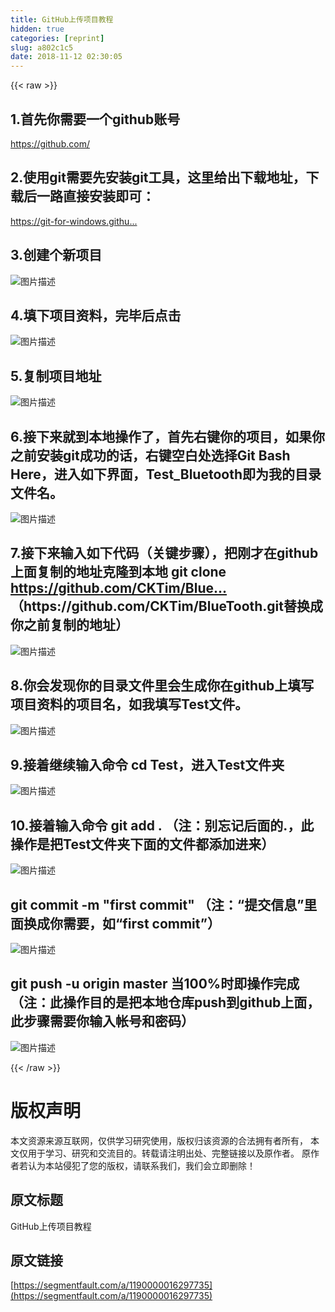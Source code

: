 ```yaml
---
title: GitHub上传项目教程
hidden: true
categories: [reprint]
slug: a802c1c5
date: 2018-11-12 02:30:05
---
```


{{< raw >}}
<h2 id="articleHeader0">1.&#x9996;&#x5148;&#x4F60;&#x9700;&#x8981;&#x4E00;&#x4E2A;github&#x8D26;&#x53F7;</h2><p><a href="https://github.com/" rel="nofollow noreferrer" target="_blank">https://github.com/</a></p><h2 id="articleHeader1">2.&#x4F7F;&#x7528;git&#x9700;&#x8981;&#x5148;&#x5B89;&#x88C5;git&#x5DE5;&#x5177;&#xFF0C;&#x8FD9;&#x91CC;&#x7ED9;&#x51FA;&#x4E0B;&#x8F7D;&#x5730;&#x5740;&#xFF0C;&#x4E0B;&#x8F7D;&#x540E;&#x4E00;&#x8DEF;&#x76F4;&#x63A5;&#x5B89;&#x88C5;&#x5373;&#x53EF;&#xFF1A;</h2><p><a href="https://git-for-windows.github.io/" rel="nofollow noreferrer" target="_blank">https://git-for-windows.githu...</a></p><h2 id="articleHeader2">3.&#x521B;&#x5EFA;&#x4E2A;&#x65B0;&#x9879;&#x76EE;</h2><p><span class="img-wrap"><img data-src="/img/bVbgxNd?w=1142&amp;h=317" src="https://static.alili.tech/img/bVbgxNd?w=1142&amp;h=317" alt="&#x56FE;&#x7247;&#x63CF;&#x8FF0;" title="&#x56FE;&#x7247;&#x63CF;&#x8FF0;" style="cursor:pointer;display:inline"></span></p><h2 id="articleHeader3">4.&#x586B;&#x4E0B;&#x9879;&#x76EE;&#x8D44;&#x6599;&#xFF0C;&#x5B8C;&#x6BD5;&#x540E;&#x70B9;&#x51FB;</h2><p><span class="img-wrap"><img data-src="/img/bVbgxOF?w=1915&amp;h=889" src="https://static.alili.tech/img/bVbgxOF?w=1915&amp;h=889" alt="&#x56FE;&#x7247;&#x63CF;&#x8FF0;" title="&#x56FE;&#x7247;&#x63CF;&#x8FF0;" style="cursor:pointer;display:inline"></span></p><h2 id="articleHeader4">5.&#x590D;&#x5236;&#x9879;&#x76EE;&#x5730;&#x5740;</h2><p><span class="img-wrap"><img data-src="/img/bVbgxQr?w=1052&amp;h=848" src="https://static.alili.tech/img/bVbgxQr?w=1052&amp;h=848" alt="&#x56FE;&#x7247;&#x63CF;&#x8FF0;" title="&#x56FE;&#x7247;&#x63CF;&#x8FF0;" style="cursor:pointer;display:inline"></span></p><h2 id="articleHeader5">6.&#x63A5;&#x4E0B;&#x6765;&#x5C31;&#x5230;&#x672C;&#x5730;&#x64CD;&#x4F5C;&#x4E86;&#xFF0C;&#x9996;&#x5148;&#x53F3;&#x952E;&#x4F60;&#x7684;&#x9879;&#x76EE;&#xFF0C;&#x5982;&#x679C;&#x4F60;&#x4E4B;&#x524D;&#x5B89;&#x88C5;git&#x6210;&#x529F;&#x7684;&#x8BDD;&#xFF0C;&#x53F3;&#x952E;&#x7A7A;&#x767D;&#x5904;&#x9009;&#x62E9;Git Bash Here&#xFF0C;&#x8FDB;&#x5165;&#x5982;&#x4E0B;&#x754C;&#x9762;&#xFF0C;Test_Bluetooth&#x5373;&#x4E3A;&#x6211;&#x7684;&#x76EE;&#x5F55;&#x6587;&#x4EF6;&#x540D;&#x3002;</h2><p><span class="img-wrap"><img data-src="/img/bVbgxSg?w=580&amp;h=322" src="https://static.alili.tech/img/bVbgxSg?w=580&amp;h=322" alt="&#x56FE;&#x7247;&#x63CF;&#x8FF0;" title="&#x56FE;&#x7247;&#x63CF;&#x8FF0;" style="cursor:pointer;display:inline"></span></p><h2 id="articleHeader6">7.&#x63A5;&#x4E0B;&#x6765;&#x8F93;&#x5165;&#x5982;&#x4E0B;&#x4EE3;&#x7801;&#xFF08;&#x5173;&#x952E;&#x6B65;&#x9AA4;&#xFF09;&#xFF0C;&#x628A;&#x521A;&#x624D;&#x5728;github&#x4E0A;&#x9762;&#x590D;&#x5236;&#x7684;&#x5730;&#x5740;&#x514B;&#x9686;&#x5230;&#x672C;&#x5730; git clone <a href="https://github.com/CKTim/BlueTooth.git" rel="nofollow noreferrer" target="_blank">https://github.com/CKTim/Blue...</a>&#xFF08;https://github.com/CKTim/BlueTooth.git&#x66FF;&#x6362;&#x6210;&#x4F60;&#x4E4B;&#x524D;&#x590D;&#x5236;&#x7684;&#x5730;&#x5740;&#xFF09;</h2><p><span class="img-wrap"><img data-src="/img/bVbgxSv?w=582&amp;h=323" src="https://static.alili.tech/img/bVbgxSv?w=582&amp;h=323" alt="&#x56FE;&#x7247;&#x63CF;&#x8FF0;" title="&#x56FE;&#x7247;&#x63CF;&#x8FF0;" style="cursor:pointer;display:inline"></span></p><h2 id="articleHeader7">8.&#x4F60;&#x4F1A;&#x53D1;&#x73B0;&#x4F60;&#x7684;&#x76EE;&#x5F55;&#x6587;&#x4EF6;&#x91CC;&#x4F1A;&#x751F;&#x6210;&#x4F60;&#x5728;github&#x4E0A;&#x586B;&#x5199;&#x9879;&#x76EE;&#x8D44;&#x6599;&#x7684;&#x9879;&#x76EE;&#x540D;&#xFF0C;&#x5982;&#x6211;&#x586B;&#x5199;Test&#x6587;&#x4EF6;&#x3002;</h2><p><span class="img-wrap"><img data-src="/img/bVbgxUx?w=955&amp;h=479" src="https://static.alili.tech/img/bVbgxUx?w=955&amp;h=479" alt="&#x56FE;&#x7247;&#x63CF;&#x8FF0;" title="&#x56FE;&#x7247;&#x63CF;&#x8FF0;" style="cursor:pointer;display:inline"></span></p><h2 id="articleHeader8">9.&#x63A5;&#x7740;&#x7EE7;&#x7EED;&#x8F93;&#x5165;&#x547D;&#x4EE4; cd Test&#xFF0C;&#x8FDB;&#x5165;Test&#x6587;&#x4EF6;&#x5939;</h2><p><span class="img-wrap"><img data-src="/img/bVbgxUY?w=575&amp;h=315" src="https://static.alili.tech/img/bVbgxUY?w=575&amp;h=315" alt="&#x56FE;&#x7247;&#x63CF;&#x8FF0;" title="&#x56FE;&#x7247;&#x63CF;&#x8FF0;" style="cursor:pointer;display:inline"></span></p><h2 id="articleHeader9">10.&#x63A5;&#x7740;&#x8F93;&#x5165;&#x547D;&#x4EE4; git add . &#xFF08;&#x6CE8;&#xFF1A;&#x522B;&#x5FD8;&#x8BB0;&#x540E;&#x9762;&#x7684;.&#xFF0C;&#x6B64;&#x64CD;&#x4F5C;&#x662F;&#x628A;Test&#x6587;&#x4EF6;&#x5939;&#x4E0B;&#x9762;&#x7684;&#x6587;&#x4EF6;&#x90FD;&#x6DFB;&#x52A0;&#x8FDB;&#x6765;&#xFF09;</h2><p><span class="img-wrap"><img data-src="/img/bVbgxVr?w=568&amp;h=319" src="https://static.alili.tech/img/bVbgxVr?w=568&amp;h=319" alt="&#x56FE;&#x7247;&#x63CF;&#x8FF0;" title="&#x56FE;&#x7247;&#x63CF;&#x8FF0;" style="cursor:pointer;display:inline"></span></p><h2 id="articleHeader10">git commit -m &quot;first commit&quot; &#xFF08;&#x6CE8;&#xFF1A;&#x201C;&#x63D0;&#x4EA4;&#x4FE1;&#x606F;&#x201D;&#x91CC;&#x9762;&#x6362;&#x6210;&#x4F60;&#x9700;&#x8981;&#xFF0C;&#x5982;&#x201C;first commit&#x201D;&#xFF09;</h2><p><span class="img-wrap"><img data-src="/img/bVbgxVt?w=571&amp;h=315" src="https://static.alili.tech/img/bVbgxVt?w=571&amp;h=315" alt="&#x56FE;&#x7247;&#x63CF;&#x8FF0;" title="&#x56FE;&#x7247;&#x63CF;&#x8FF0;" style="cursor:pointer;display:inline"></span></p><h2 id="articleHeader11">git push -u origin master &#x5F53;100%&#x65F6;&#x5373;&#x64CD;&#x4F5C;&#x5B8C;&#x6210; &#xFF08;&#x6CE8;&#xFF1A;&#x6B64;&#x64CD;&#x4F5C;&#x76EE;&#x7684;&#x662F;&#x628A;&#x672C;&#x5730;&#x4ED3;&#x5E93;push&#x5230;github&#x4E0A;&#x9762;&#xFF0C;&#x6B64;&#x6B65;&#x9AA4;&#x9700;&#x8981;&#x4F60;&#x8F93;&#x5165;&#x5E10;&#x53F7;&#x548C;&#x5BC6;&#x7801;&#xFF09;</h2><p><span class="img-wrap"><img data-src="/img/bVbgxVu?w=585&amp;h=83" src="https://static.alili.tech/img/bVbgxVu?w=585&amp;h=83" alt="&#x56FE;&#x7247;&#x63CF;&#x8FF0;" title="&#x56FE;&#x7247;&#x63CF;&#x8FF0;" style="cursor:pointer;display:inline"></span></p>
{{< /raw >}}

# 版权声明
本文资源来源互联网，仅供学习研究使用，版权归该资源的合法拥有者所有，
本文仅用于学习、研究和交流目的。转载请注明出处、完整链接以及原作者。
原作者若认为本站侵犯了您的版权，请联系我们，我们会立即删除！

## 原文标题
GitHub上传项目教程

## 原文链接
[https://segmentfault.com/a/1190000016297735](https://segmentfault.com/a/1190000016297735)

